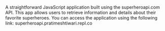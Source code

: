 A straightforward JavaScript application built using the superheroapi.com API. This app allows users to retrieve information and details about their favorite superheroes. You can access the application using the following link: superheroapi.pratimeshtiwari.repl.co




